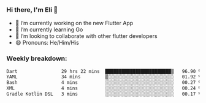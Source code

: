 ### Hi there, I'm Eli 👋
- 🔭 I’m currently working on the new Flutter App
- 🌱 I’m currently learning Go
- 🦄 I’m looking to collaborate with other flutter developers
- 😄 Pronouns: He/Him/His

### Weekly breakdown:
<!--START_SECTION:waka-->

```txt
Dart                29 hrs 22 mins  ████████████████████████▒   96.90 %
YAML                34 mins         ▒░░░░░░░░░░░░░░░░░░░░░░░░   01.92 %
Bash                4 mins          ░░░░░░░░░░░░░░░░░░░░░░░░░   00.27 %
XML                 4 mins          ░░░░░░░░░░░░░░░░░░░░░░░░░   00.24 %
Gradle Kotlin DSL   3 mins          ░░░░░░░░░░░░░░░░░░░░░░░░░   00.17 %
```

<!--END_SECTION:waka-->
